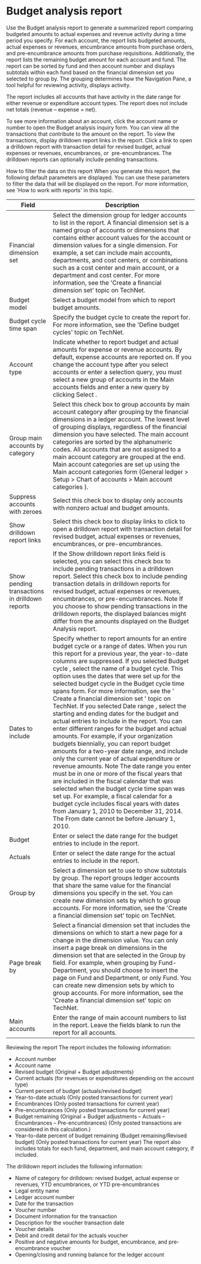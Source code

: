 # Budget analysis report #

Use the Budget analysis report to generate a summarized report comparing budgeted amounts to actual expenses and revenue activity during a time period you specify. For each account, the report lists budgeted amounts, actual expenses or revenues, encumbrance amounts from purchase orders, and pre-encumbrance amounts from purchase requisitions. Additionally, the report lists the remaining budget amount for each account and fund. The report can be sorted by fund and then account number and displays subtotals within each fund based on the financial dimension set you selected to group by. The grouping determines how the Navigation Pane, a tool helpful for reviewing activity, displays activity.

The report includes all accounts that have activity in the date range for either revenue or expenditure account types. The report does not include net totals (revenue – expense = net).

To see more information about an account, click the account name or number to open the Budget analysis inquiry form. You can view all the transactions that contribute to the amount on the report. To view the transactions, display drilldown report links in the report. Click a link to open a drilldown report with transaction detail for revised budget, actual expenses or revenues, encumbrances, or  pre-encumbrances. The drilldown reports can optionally include pending transactions.

How to filter the data on this report
When you generate this report, the following default parameters are displayed. You can use these parameters to filter the data that will be displayed on the report. For more information, see 'How to work with reports' in this topic.

| Field | Description |
|-|-|
| Financial dimension set | Select the dimension group for ledger accounts to list in the report. A financial dimension set is a named group of accounts or dimensions that contains either account values for the account or dimension values for a single dimension. For example, a set can include main accounts, departments, and cost centers, or combinations such as a cost center and main account, or a department and cost center. For more information, see the 'Create a financial dimension set' topic on TechNet. |
| Budget model | Select a budget model from which to report budget amounts. |
| Budget cycle time span | Specify the budget cycle to create the report for. For more information, see the 'Define budget cycles' topic on TechNet.|
| Account type | Indicate whether to report budget and actual amounts for expense or revenue accounts. By default, expense accounts are reported on.  If you change the account type after you select accounts or enter a selection query, you must select a new group of accounts in the Main accounts  fields and enter a new query by clicking Select . |
| Group main accounts by category | Select this check box to group accounts by main account category after grouping by the financial dimensions in a ledger account. The lowest level of grouping displays, regardless of the financial dimension you have selected. The main account categories are sorted by the alphanumeric codes. All accounts that are not assigned to a main account category are grouped at the end.    Main account categories are set up using the Main account categories  form (General ledger  > Setup  > Chart of accounts  > Main account categories ).|
| Suppress accounts with zeroes| Select this check box to display only accounts with nonzero actual and budget amounts. |
| Show drilldown report links| Select this check box to display links to click to open a drilldown report with transaction detail for revised budget, actual expenses or revenues, encumbrances, or pre-encumbrances.  |
| Show pending transactions in drilldown reports | If the Show drilldown report links  field is selected, you can select this check box to include pending transactions in a drilldown report. Select this check box to include pending transaction details in drilldown reports for revised budget, actual expenses or revenues, encumbrances, or pre-encumbrances. Note If you choose to   show pending transactions in the drilldown reports, the displayed balances   might differ from the amounts displayed on the Budget   Analysis  report. |
| Dates to include| Specify whether to report amounts for an entire budget cycle or a range of dates. When you run this report for a previous year, the year-to-date columns are suppressed.      If you selected  Budget      cycle , select      the name of a budget cycle. This option uses the dates that were set up      for the selected budget cycle in the  Budget cycle time spans  form. For more information,      see the ' Create a financial dimension      set ' topic      on TechNet.    If you selected  Date range , select the starting and      ending dates for the budget and actual entries to include in the report.      You can enter different ranges for the budget and actual amounts. For      example, if your organization budgets biennially, you can report budget      amounts for a two-year date range, and include only the current year of      actual expenditure or revenue amounts.               Note     The date range   you enter must be in one or more of the fiscal years that are included in the   fiscal calendar that was selected when the budget cycle time span was set up.   For example, a fiscal calendar for a budget cycle includes fiscal years with   dates from January 1, 2010 to December 31, 2014. The From date  cannot be before January 1, 2010. |
| Budget  | Enter or select the date range for the budget entries to include in the report.  |
| Actuals   | Enter or select the date range for the actual entries to include in the report. |
| Group by  | Select a dimension set to use to show subtotals by group. The report groups ledger accounts that share the same value for the financial dimensions you specify in the set. You can create new dimension sets by which to group accounts. For more information, see the 'Create a financial dimension set' topic on TechNet.  |
| Page break by | Select a financial dimension set that includes the dimensions on which to start a new page for a change in the dimension value. You can only insert a page break on dimensions in the dimension set that are selected in the Group by  field. For example, when grouping by Fund-Department, you should choose to insert the page on Fund and Department, or only Fund. You can create new dimension sets by which to group accounts. For more information, see the 'Create a financial dimension set' topic on TechNet.  |
| Main accounts | Enter the range of main account numbers to list in the report. Leave the fields blank to run the report for all accounts.  |

Reviewing the report
The report includes the following information:
- Account number
- Account name
- Revised budget (Original + Budget adjustments)
- Current actuals (for revenues or expenditures depending on the account type)
- Current percent of budget (actuals/revised budget)
- Year-to-date actuals (Only posted transactions for current year)
- Encumbrances (Only posted transactions for current year)
- Pre-encumbrances (Only posted transactions for current year)
- Budget remaining (Original + Budget adjustments – Actuals – Encumbrances – Pre-encumbrances) (Only posted transactions are considered in this calculation.)
- Year-to-date percent of budget remaining (Budget remaining/Revised budget) (Only posted transactions for current year)
The report also includes totals for each fund, department, and main account category, if included.

The drilldown report includes the following information:
- Name of category for drilldown: revised budget, actual expense or revenues, YTD encumbrances, or YTD pre-encumbrances
- Legal entity name
- Ledger account number
- Date for the transaction
- Voucher number
- Document information for the transaction
- Description for the voucher transaction date
- Voucher details
- Debit and credit detail for the actuals voucher
- Positive and negative amounts for budget, encumbrance, and pre-encumbrance voucher
- Opening/closing and running balance for the ledger account
